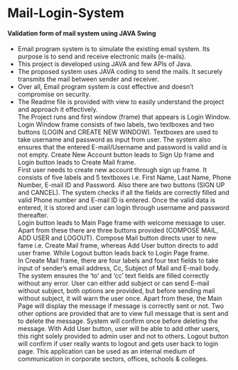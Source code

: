 # Mail-Login-System

#### Validation form of mail system using JAVA Swing

* Email program system is to simulate the existing email system. Its purpose is to send and receive electronic mails (e-mails). 
* This project is developed using JAVA and few APIs of Java. 
* The proposed system uses JAVA coding to send the mails. It securely transmits the mail between sender and receiver. 
* Over all, Email program system is cost effective and doesn’t compromise on security. 
* The Readme file is provided with view to easily understand the project and approach it effectively.
<br>The Project runs and first window (frame) that appears is Login Window.
<br>Login Window frame consists of two labels, two textboxes and two buttons (LOGIN and CREATE NEW WINDOW). Textboxes are used to take username and password as input from user. The system also ensures that the entered E-mail/Username and password is valid and is not empty. Create New Account button leads to Sign Up frame and Login button leads to Create Mail frame.
<br>First user needs to create new account through sign up frame. It consists of five labels and 5 textboxes i.e. First Name, Last Name, Phone Number, E-mail ID and Password. Also there are two buttons (SIGN UP and CANCEL). The system checks if all the fields are correctly filled and valid Phone number and E-mail ID is entered. Once the valid data is entered, it is stored and user can login through username and password thereafter.
<br>Login button leads to Main Page frame with welcome message to user. Apart from these there are three buttons provided (COMPOSE MAIL, ADD USER and LOGOUT). Compose Mail button directs user to new fame i.e. Create Mail frame, whereas Add User button directs to add user frame. While Logout button leads back to Login Page frame.
<br>In Create Mail frame, there are four labels and four text fields to take input of sender’s email address, Cc, Subject of Mail and E-mail body. The system ensures the ‘to’ and ‘cc’ text fields are filled correctly without any error. User can either add subject or can send E-mail without subject, both options are provided, but before sending mail without subject, it will warn the user once. Apart from these, the Main Page will display the message if message is correctly sent or not. Two other options are provided that are to view full message that is sent and to delete the message. System will confirm once before deleting the message. With Add User button, user will be able to add other users, this right solely provided to admin user and not to others. Logout button will confirm if user really wants to logout and gets user back to login page. This application can be used as an internal medium of communication in corporate sectors, offices, schools & colleges.
</p>
